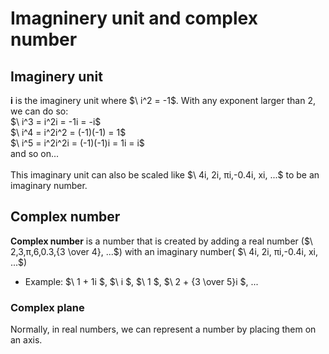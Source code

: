 # Imagninery unit and complex number
## Imaginery unit
**i** is the imaginery unit where $\ i^2 = -1\$.
With any exponent larger than 2, we can do so: <br>
$\ i^3 = i^2i = -1i = -i\$ <br>
$\ i^4 = i^2i^2 = (-1)(-1) = 1\$ <br>
$\ i^5 = i^2i^2i = (-1)(-1)i = 1i = i\$ <br>
and so on...<br><br>
This imaginary unit can also be scaled like $\ 4i, 2i, πi,-0.4i, xi, ...\$ to be an imaginary number.
## Complex number
**Complex number** is a number that is created by adding a real number ($\ 2,3,π,6,0.3,{3 \over 4}, ...\$) with an imaginary number( $\ 4i, 2i, πi,-0.4i, xi, ...\$)
+ Example:
$\ 1 + 1i \$,
$\ i \$,
$\ 1 \$,
$\ 2 + {3 \over 5}i \$,
...
### Complex plane
Normally, in real numbers, we can represent a number by placing them on an axis.
